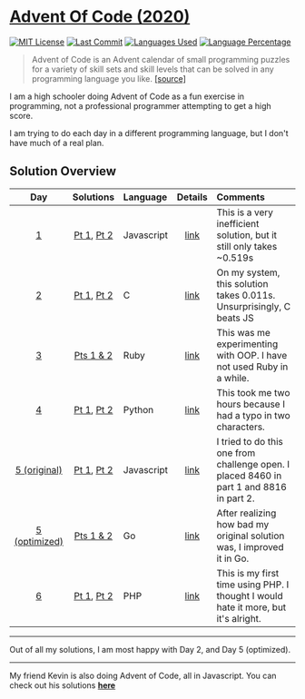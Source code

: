 # [Advent Of Code (2020)](https://adventofcode.com/2020/)

[![MIT License](https://img.shields.io/github/license/zsarge/AdventOfCode2020?style=flat-square)](https://github.com/zsarge/AdventOfCode2020/blob/main/LICENSE)
[![Last Commit](https://img.shields.io/github/last-commit/zsarge/AdventOfCode2020?style=flat-square)](https://github.com/zsarge/AdventOfCode2020/graphs/commit-activity)
[![Languages Used](https://img.shields.io/github/languages/count/zsarge/AdventOfCode2020?style=flat-square)](https://github.com/zsarge/AdventOfCode2020/commits/main)
[![Language Percentage](https://img.shields.io/github/languages/top/zsarge/AdventOfCode2020?style=flat-square)](https://github.com/zsarge/AdventOfCode2020/commits/main)

> Advent of Code is an Advent calendar of small programming puzzles
> for a variety of skill sets and skill levels that can be solved in
> any programming language you like. [[source]](https://adventofcode.com/2020/about)

I am a high schooler doing Advent of Code as a fun exercise in programming, not a professional programmer attempting to get a high score.

I am trying to do each day in a different programming language, but I don't have much of a real plan.

## Solution Overview

|                         Day                          |                                     Solutions                                      | Language   |                 Details                 | Comments                                                                                |
| :--------------------------------------------------: | :--------------------------------------------------------------------------------: | :--------- | :-------------------------------------: | :-------------------------------------------------------------------------------------- |
|       [1](https://adventofcode.com/2020/day/1)       |                 [Pt 1](day01/day1.js), [Pt 2](day01/day1_part2.js)                 | Javascript |         [link](day01/README.md)         | This is a very inefficient solution, but it still only takes ~0.519s                    |
|       [2](https://adventofcode.com/2020/day/2)       |                  [Pt 1](day02/day2.c), [Pt 2](day02/day2_part2.c)                  | C          |         [link](day02/README.md)         | On my system, this solution takes 0.011s. Unsurprisingly, C beats JS                    |
|       [3](https://adventofcode.com/2020/day/3)       |                             [Pts 1 & 2](day03/day3.rb)                             | Ruby       |         [link](day03/README.md)         | This was me experimenting with OOP. I have not used Ruby in a while.                    |
|       [4](https://adventofcode.com/2020/day/4)       |                [Pt 1](day04/day04.py), [Pt 2](day04/day04_part2.py)                | Python     |         [link](day04/README.md)         | This took me two hours because I had a typo in two characters.                          |
| [5 (original)](https://adventofcode.com/2020/day/5)  | [Pt 1](day05/day05_original/day05.js), [Pt 2](day05/day05_original/day05_part2.js) | Javascript | [link](day05/day05_original/README.md)  | I tried to do this one from challenge open. I placed 8460 in part 1 and 8816 in part 2. |
| [5 (optimized)](https://adventofcode.com/2020/day/5) |                    [Pts 1 & 2](day05/day05_optimized/day05.go)                     | Go         | [link](day05/day05_optimized/README.md) | After realizing how bad my original solution was, I improved it in Go.                  |
|       [6](https://adventofcode.com/2020/day/6)       |                [Pt 1](day06/day6.php), [Pt 2](day06/day6_part2.php)                | PHP        |         [link](day06/README.md)         | This is my first time using PHP. I thought I would hate it more, but it's alright.      |

---

Out of all my solutions, I am most happy with Day 2, and Day 5 (optimized).

---

My friend Kevin is also doing Advent of Code, all in Javascript.
You can check out his solutions **[here](https://github.com/kevinuulong/aoc-2020)**

